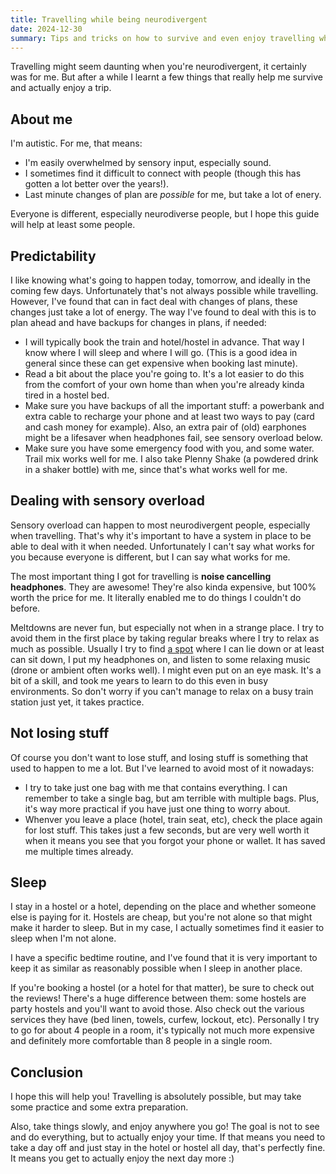 ```yaml
---
title: Travelling while being neurodivergent
date: 2024-12-30
summary: Tips and tricks on how to survive and even enjoy travelling when you're neurodivergent.
---
```


Travelling might seem daunting when you're neurodivergent, it certainly was for me. But after a while I learnt a few things that really help me survive and actually enjoy a trip.

## About me

I'm autistic. For me, that means:

  * I'm easily overwhelmed by sensory input, especially sound.
  * I sometimes find it difficult to connect with people (though this has gotten a lot better over the years!).
  * Last minute changes of plan are _possible_ for me, but take a lot of enery.

Everyone is different, especially neurodiverse people, but I hope this guide will help at least some people.

## Predictability

I like knowing what's going to happen today, tomorrow, and ideally in the coming few days. Unfortunately that's not always possible while travelling. However, I've found that can in fact deal with changes of plans, these changes just take a lot of energy.  The way I've found to deal with this is to plan ahead and have backups for changes in plans, if needed:

  * I will typically book the train and hotel/hostel in advance. That way I know where I will sleep and where I will go. (This is a good idea in general since these can get expensive when booking last minute).
  * Read a bit about the place you're going to. It's a lot easier to do this from the comfort of your own home than when you're already kinda tired in a hostel bed.
  * Make sure you have backups of all the important stuff: a powerbank and extra cable to recharge your phone and at least two ways to pay (card and cash money for example). Also, an extra pair of (old) earphones might be a lifesaver when headphones fail, see sensory overload below.
  * Make sure you have some emergency food with you, and some water. Trail mix works well for me. I also take Plenny Shake (a powdered drink in a shaker bottle) with me, since that's what works well for me.

## Dealing with sensory overload

Sensory overload can happen to most neurodivergent people, especially when travelling. That's why it's important to have a system in place to be able to deal with it when needed. Unfortunately I can't say what works for you because everyone is different, but I can say what works for me.

The most important thing I got for travelling is **noise cancelling headphones**. They are awesome! They're also kinda expensive, but 100% worth the price for me. It literally enabled me to do things I couldn't do before.

Meltdowns are never fun, but especially not when in a strange place. I try to avoid them in the first place by taking regular breaks where I try to relax as much as possible. Usually I try to find [a spot](/2024/09/silent-lounge) where I can lie down or at least can sit down, I put my headphones on, and listen to some relaxing music (drone or ambient often works well). I might even put on an eye mask. It's a bit of a skill, and took me years to learn to do this even in busy environments. So don't worry if you can't manage to relax on a busy train station just yet, it takes practice.

## Not losing stuff

Of course you don't want to lose stuff, and losing stuff is something that used to happen to me a lot. But I've learned to avoid most of it nowadays:

  * I try to take just one bag with me that contains everything. I can remember to take a single bag, but am terrible with multiple bags. Plus, it's way more practical if you have just one thing to worry about.
  * Whenver you leave a place (hotel, train seat, etc), check the place again for lost stuff. This takes just a few seconds, but are very well worth it when it means you see that you forgot your phone or wallet. It has saved me multiple times already.

## Sleep

I stay in a hostel or a hotel, depending on the place and whether someone else is paying for it. Hostels are cheap, but you're not alone so that might make it harder to sleep. But in my case, I actually sometimes find it easier to sleep when I'm not alone.

I have a specific bedtime routine, and I've found that it is very important to keep it as similar as reasonably possible when I sleep in another place.

If you're booking a hostel (or a hotel for that matter), be sure to check out the reviews! There's a huge difference between them: some hostels are party hostels and you'll want to avoid those. Also check out the various services they have (bed linen, towels, curfew, lockout, etc). Personally I try to go for about 4 people in a room, it's typically not much more expensive and definitely more comfortable than 8 people in a single room.

## Conclusion

I hope this will help you! Travelling is absolutely possible, but may take some practice and some extra preparation.

Also, take things slowly, and enjoy anywhere you go! The goal is not to see and do everything, but to actually enjoy your time. If that means you need to take a day off and just stay in the hotel or hostel all day, that's perfectly fine. It means you get to actually enjoy the next day more :)

